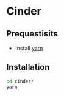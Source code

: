 # Cinder

## Prequestisits

- Install [yarn](https://yarnpkg.com/lang/en/docs/install/)

## Installation

```sh
cd cinder/
yarn
```

